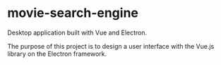 # movie-search-engine
Desktop application built with Vue and Electron.

The purpose of this project is to design a user interface with the Vue.js library on the Electron framework.

